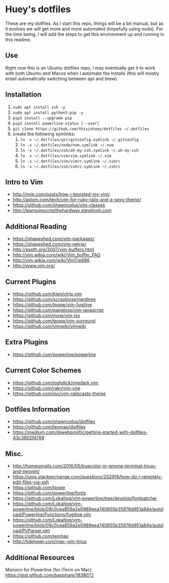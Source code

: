 # Huey's dotfiles
These are my dotfiles. As I start this repo, things will be a bit manual, but as it evolves we will get more and more automated (hopefully using node). For the time being, I will add the steps to get this environment up and running in this readme.

## Use
Right now this is an Ubuntu dotfiles repo, I may eventually get it to work with both Ubuntu and Macos when I automate the installs (this will mostly entail automatically switching between apt and brew).

## Installation
1. `sudo apt install zsh -y`
2. `sudo apt install python3-pip -y`
3. `pip3 install --upgrade pip`
4. `pip3 install powerline-status [--user]`
5. `git clone https://github.com/thisishuey/dotfiles ~/.dotfiles`
6. create the following symlinks:
	1. `ln -s ~/.dotfiles/git/gitconfig.symlink ~/.gitconfig`
	2. `ln -s ~/.dotfiles/node/nvm.symlink ~/.nvm`
	3. `ln -s ~/.dotfiles/zsh/oh-my-zsh.symlink ~/.oh-my-zsh`
	4. `ln -s ~/.dotfiles/vim/vim.symlink ~/.vim`
	5. `ln -s ~/.dotfiles/vim/vimrc.symlink ~/.vimrc`
	6. `ln -s ~/.dotfiles/zsh/zshrc.symlink ~/.zshrc`

## Intro to Vim
* http://nvie.com/posts/how-i-boosted-my-vim/
* http://astonj.com/tech/vim-for-ruby-rails-and-a-sexy-theme/
* https://github.com/shawncplus/vim-classes
* http://learnvimscriptthehardway.stevelosh.com

## Additional Reading
* https://shapeshed.com/vim-packages/
* https://shapeshed.com/vim-netrw/
* http://eseth.org/2007/vim-buffers.html
* http://vim.wikia.com/wiki/Vim_buffer_FAQ
* http://vim.wikia.com/wiki/VimTip686
* http://www.vim.org/

## Current Plugins
* https://github.com/kien/ctrlp.vim
* https://github.com/scrooloose/nerdtree
* https://github.com/tpope/vim-fugitive
* https://github.com/pangloss/vim-javascript
* https://github.com/mxw/vim-jsx
* https://github.com/tpope/vim-surround
* https://github.com/vimwiki/vimwiki

## Extra Plugins
* https://github.com/powerline/powerline

## Current Color Schemes
* https://github.com/joshdick/onedark.vim
* https://github.com/rakr/vim-one
* https://github.com/jpo/vim-railscasts-theme

## Dotfiles Information
* https://github.com/shawncplus/dotfiles
* https://github.com/leomao/dotfiles
* https://medium.com/@webprolific/getting-started-with-dotfiles-43c3602fd789

## Misc.
* http://homeonrails.com/2016/05/truecolor-in-gnome-terminal-tmux-and-neovim/
* https://unix.stackexchange.com/questions/202918/how-do-i-remotely-edit-files-via-ssh
* https://github.com/tpope
* https://github.com/powerline/fonts
* https://github.com/Lokaltog/vim-powerline/tree/develop/fontpatcher
* https://github.com/Lokaltog/vim-powerline/blob/09c0cea859a2e0989eea740655b35976d951a84e/autoload/Powerline/Functions/fugitive.vim
* https://github.com/Lokaltog/vim-powerline/blob/09c0cea859a2e0989eea740655b35976d951a84e/autoload/Pl/Parser.vim
* https://github.com/leomao
* http://fideloper.com/mac-vim-tmux

## Additional Resources
Monoco for Powerline (for iTerm on Mac)
https://gist.github.com/baopham/1838072

